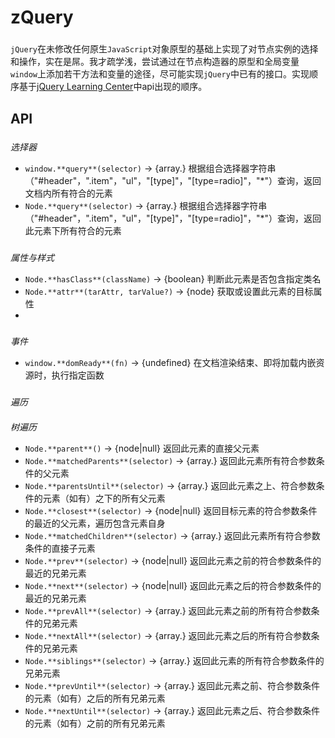 # zQuery

###
`jQuery`在未修改任何原生`JavaScript`对象原型的基础上实现了对节点实例的选择和操作，实在是屌。我才疏学浅，尝试通过在节点构造器的原型和全局变量`window`上添加若干方法和变量的途径，尽可能实现`jQuery`中已有的接口。实现顺序基于[jQuery Learning Center](http://learn.jquery.com)中api出现的顺序。

## API

###
*选择器*
- `window.**query**(selector)` -> {array.<node>}
  根据组合选择器字符串（"#header"，".item"，"ul"，"[type]"，"[type=radio]"，"\*"）查询，返回文档内所有符合的元素
- `Node.**query**(selector)` -> {array.<node>}
  根据组合选择器字符串（"#header"，".item"，"ul"，"[type]"，"[type=radio]"，"\*"）查询，返回此元素下所有符合的元素


###
*属性与样式*
- `Node.**hasClass**(className)` -> {boolean}
  判断此元素是否包含指定类名
- `Node.**attr**(tarAttr, tarValue?)` -> {node}
  获取或设置此元素的目标属性
- 

###
*事件*
- `window.**domReady**(fn)` -> {undefined}
  在文档渲染结束、即将加载内嵌资源时，执行指定函数

###
*遍历*
####
*树遍历*
- `Node.**parent**()` -> {node|null}
  返回此元素的直接父元素
- `Node.**matchedParents**(selector)` -> {array.<node>}
  返回此元素所有符合参数条件的父元素
- `Node.**parentsUntil**(selector)` -> {array.<node>}
  返回此元素之上、符合参数条件的元素（如有）之下的所有父元素
- `Node.**closest**(selector)` -> {node|null}
  返回目标元素的符合参数条件的最近的父元素，遍历包含元素自身
- `Node.**matchedChildren**(selector)` -> {array.<node>}
  返回此元素所有符合参数条件的直接子元素
- `Node.**prev**(selector)` -> {node|null}
  返回此元素之前的符合参数条件的最近的兄弟元素
- `Node.**next**(selector)` -> {node|null}
  返回此元素之后的符合参数条件的最近的兄弟元素
- `Node.**prevAll**(selector)` -> {array.<node>}
  返回此元素之前的所有符合参数条件的兄弟元素
- `Node.**nextAll**(selector)` -> {array.<node>}
  返回此元素之后的所有符合参数条件的兄弟元素
- `Node.**siblings**(selector)` -> {array.<node>}
  返回此元素的所有符合参数条件的兄弟元素
- `Node.**prevUntil**(selector)` -> {array.<node>}
  返回此元素之前、符合参数条件的元素（如有）之后的所有兄弟元素
- `Node.**nextUntil**(selector)` -> {array.<node>}
  返回此元素之后、符合参数条件的元素（如有）之前的所有兄弟元素
